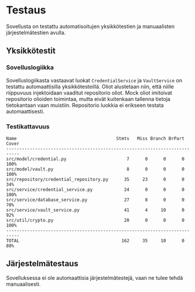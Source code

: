 # Testaus

Sovellusta on testattu automatisoitujen yksikkötestien ja manuaalisten järjestelmätestien avulla.

## Yksikkötestit

### Sovelluslogiikka

Sovelluslogiikasta vastaavat luokat `CredentialService` ja `VaultService` on testattu automaattisilla yksikkötesteillä. Oliot alustetaan niin, että niille riippuvuus injektoidaan vaaditut repositorio oliot. Mock oliot imitoivat repositorio olioiden toimintaa, mutta eivät kuitenkaan tallenna tietoja tietokantaan vaan muistiin. Repositorio luokkia ei erikseen testata automaattisesti.

### Testikattavuus

```
Name                                      Stmts   Miss Branch BrPart  Cover
---------------------------------------------------------------------------
src/model/credential.py                       7      0      0      0   100%
src/model/vault.py                            8      0      0      0   100%
src/repository/credential_repository.py      35     23      0      0    34%
src/service/credential_service.py            24      0      0      0   100%
src/service/database_service.py              27      8      0      0    70%
src/service/vault_service.py                 41      4     10      0    92%
src/util/crypto.py                           20      0      0      0   100%
---------------------------------------------------------------------------
TOTAL                                       162     35     10      0    80%
```

## Järjestelmätestaus

Sovelluksessa ei ole automaattisia järjestelmätestejä, vaan ne tulee tehdä manuaalisesti.
